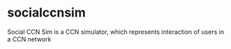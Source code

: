 socialccnsim
============

Social CCN Sim is a CCN simulator, which represents interaction of users in a CCN network
